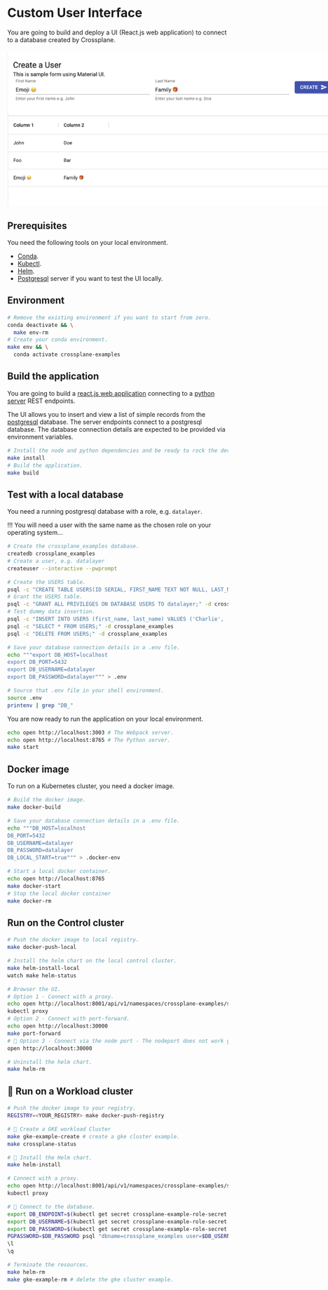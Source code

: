 # Custom User Interface

You are going to build and deploy a UI (React.js web application) to connect to a database created by Crossplane.

<img src="./../static/images/users.png" style="max-width: 800px"/>

## Prerequisites

You need the following tools on your local environment.

- [Conda](https://docs.conda.io/en/latest/miniconda.html).
- [Kubectl](https://kubernetes.io/docs/tasks/tools).
- [Helm](https://helm.sh).
- [Postgresql](https://www.postgresql.org) server if you want to test the UI locally.

## Environment

```bash
# Remove the existing environment if you want to start from zero.
conda deactivate && \
  make env-rm
# Create your conda environment.
make env && \
  conda activate crossplane-examples
```

## Build the application

You are going to build a [react.js web application](./../src) connecting to a [python server](./../crossplane_examples) REST endpoints.

The UI allows you to insert and view a list of simple records from the [postgresql](https://www.postgresql.org) database. The server endpoints connect to a postgresql database. The database connection details are expected to be provided via environment variables.

```bash
# Install the node and python dependencies and be ready to rock the dev.
make install
# Build the application.
make build
```

## Test with a local database

You need a running postgresql database with a role, e.g. `datalayer`.

!!! You will need a user with the same name as the chosen role on your operating system...

```bash
# Create the crossplane_examples database.
createdb crossplane_examples
# Create a user, e.g. datalayer
createuser --interactive --pwprompt
```

```bash
# Create the USERS table.
psql -c "CREATE TABLE USERS(ID SERIAL, FIRST_NAME TEXT NOT NULL, LAST_NAME TEXT NOT NULL);" -d crossplane_examples
# Grant the USERS table.
psql -c "GRANT ALL PRIVILEGES ON DATABASE USERS TO datalayer;" -d crossplane_examples
# Test dummy data insertion.
psql -c "INSERT INTO USERS (first_name, last_name) VALUES ('Charlie', 'Brown');" -d crossplane_examples
psql -c "SELECT * FROM USERS;" -d crossplane_examples
psql -c "DELETE FROM USERS;" -d crossplane_examples
```

```bash
# Save your database connection details in a .env file.
echo """export DB_HOST=localhost
export DB_PORT=5432
export DB_USERNAME=datalayer
export DB_PASSWORD=datalayer""" > .env
```

```bash
# Source that .env file in your shell environment.
source .env
printenv | grep "DB_"
```

You are now ready to run the application on your local environment.

```bash
echo open http://localhost:3003 # The Webpack server.
echo open http://localhost:8765 # The Python server.
make start
```

## Docker image

To run on a Kubernetes cluster, you need a docker image.

```bash
# Build the docker image.
make docker-build
```

```bash
# Save your database connection details in a .env file.
echo """DB_HOST=localhost
DB_PORT=5432
DB_USERNAME=datalayer
DB_PASSWORD=datalayer
DB_LOCAL_START=true""" > .docker-env
```

```bash
# Start a local docker container.
echo open http://localhost:8765
make docker-start
# Stop the local docker container
make docker-rm
```

## Run on the Control cluster

```bash
# Push the docker image to local registry.
make docker-push-local
```

```bash
# Install the helm chart on the local control cluster.
make helm-install-local
watch make helm-status
```

```bash
# Browser the UI.
# Option 1 - Connect with a proxy.
echo open http://localhost:8001/api/v1/namespaces/crossplane-examples/services/http:crossplane-examples-service:8765/proxy/
kubectl proxy
# Option 2 - Connect with port-forward.
echo open http://localhost:30000
make port-forward
# 🚧 Option 3 - Connect via the node port - The nodeport does not work yet...
open http://localhost:30000
```

```bash
# Uninstall the helm chart.
make helm-rm
```

## 🚧 Run on a Workload cluster

```bash
# Push the docker image to your registry.
REGISTRY=<YOUR_REGISTRY> make docker-push-registry
```

```bash
# 🚧 Create a GKE workload Cluster
make gke-example-create # create a gke cluster example.
make crossplane-status
```

```bash
# 🚧 Install the Helm chart.
make helm-install
```

```bash
# Connect with a proxy.
echo open http://localhost:8001/api/v1/namespaces/crossplane-examples/services/http:crossplane-examples-service:8765/proxy/
kubectl proxy
```

```bash
# 🚧 Connect to the database.
export DB_ENDPOINT=$(kubectl get secret crossplane-example-role-secret -n crossplane-examples -o jsonpath='{.data.endpoint}' | base64 --decode)
export DB_USERNAME=$(kubectl get secret crossplane-example-role-secret -n crossplane-examples -o jsonpath='{.data.username}' | base64 --decode)
export DB_PASSWORD=$(kubectl get secret crossplane-example-role-secret -n crossplane-examples -o jsonpath='{.data.password}' | base64 --decode)
PGPASSWORD=$DB_PASSWORD psql "dbname=crossplane_examples user=$DB_USERNAME hostaddr=$DB_ENDPOINT"
\l
\q
```

```bash
# Terminate the resources.
make helm-rm
make gke-example-rm # delete the gke cluster example.
```
